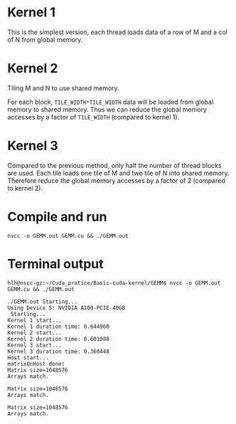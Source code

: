 # Kernel 1
This is the simplest version, each thread loads data of a row of M and a col of N from global memory.

# Kernel 2
Tiling M and N to use shared memory.

For each block, `TILE_WIDTH*TILE_WIDTH` data will be loaded from global memory to shared memory.
Thus we can reduce the global memory accesses by a factor of `TILE_WIDTH` (compared to kernel 1).

# Kernel 3
Compared to the previous method, only half the number of thread blocks are used.
Each tile loads one tile of M and two tile of N into shared memory.
Therefore reduce the global memory accesses by a factor of 2 (compared to kernel 2).

# Compile and run
`nvcc -o GEMM.out GEMM.cu && ./GEMM.out`
# Terminal output
```
hlh@nscc-gz:~/Cuda_pratice/Basic-cuda-kernel/GEMM$ nvcc -o GEMM.out GEMM.cu && ./GEMM.out  

./GEMM.out Starting...  
Using Device 5: NVIDIA A100-PCIE-40GB  
 Starting...  
Kernel 1 start...  
Kernel 1 duration time: 0.644960  
Kernel 2 start...  
Kernel 2 duration time: 0.601088  
Kernel 3 start...  
Kernel 3 duration time: 0.360448  
Host start...  
matrixOnHost done!  
Matrix size=1048576  
Arrays match.  

Matrix size=1048576  
Arrays match.  

Matrix size=1048576  
Arrays match.
```
